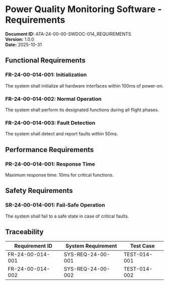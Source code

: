 # Power Quality Monitoring Software - Requirements

**Document ID:** ATA-24-00-00-SWDOC-014_REQUIREMENTS  
**Version:** 1.0.0  
**Date:** 2025-10-31

## Functional Requirements

### FR-24-00-014-001: Initialization
The system shall initialize all hardware interfaces within 100ms of power-on.

### FR-24-00-014-002: Normal Operation
The system shall perform its designated functions during all flight phases.

### FR-24-00-014-003: Fault Detection
The system shall detect and report faults within 50ms.

## Performance Requirements

### PR-24-00-014-001: Response Time
Maximum response time: 10ms for critical functions.

## Safety Requirements

### SR-24-00-014-001: Fail-Safe Operation
The system shall fail to a safe state in case of critical faults.

## Traceability

| Requirement ID | System Requirement | Test Case |
|----------------|-------------------|-----------|
| FR-24-00-014-001 | SYS-REQ-24-00-001 | TEST-014-001 |
| FR-24-00-014-002 | SYS-REQ-24-00-002 | TEST-014-002 |

